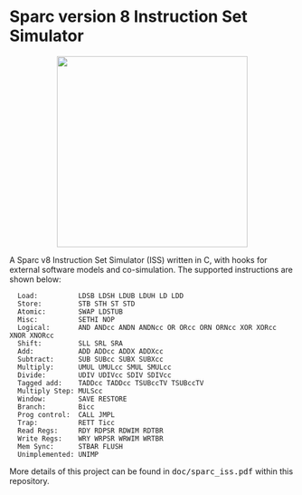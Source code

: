 #  Sparc version 8 Instruction Set Simulator

<p align="center">
<img src="https://github.com/user-attachments/assets/527f6ade-8de3-4f1e-a118-6f349be9df01" width=337>
</p>

A Sparc v8 Instruction Set Simulator (ISS) written in C, with hooks for external software models and co-simulation. 
The supported instructions are shown below:

```
  Load:          LDSB LDSH LDUB LDUH LD LDD
  Store:         STB STH ST STD
  Atomic:        SWAP LDSTUB
  Misc:          SETHI NOP
  Logical:       AND ANDcc ANDN ANDNcc OR ORcc ORN ORNcc XOR XORcc XNOR XNORcc
  Shift:         SLL SRL SRA
  Add:           ADD ADDcc ADDX ADDXcc 
  Subtract:      SUB SUBcc SUBX SUBXcc
  Multiply:      UMUL UMULcc SMUL SMULcc 
  Divide:        UDIV UDIVcc SDIV SDIVcc
  Tagged add:    TADDcc TADDcc TSUBccTV TSUBccTV
  Multiply Step: MULScc
  Window:        SAVE RESTORE
  Branch:        Bicc
  Prog control:  CALL JMPL 
  Trap:          RETT Ticc
  Read Regs:     RDY RDPSR RDWIM RDTBR 
  Write Regs:    WRY WRPSR WRWIM WRTBR
  Mem Sync:      STBAR FLUSH
  Unimplemented: UNIMP
```

More details of this project can be found in <tt>doc/sparc_iss.pdf</tt> within this repository.
